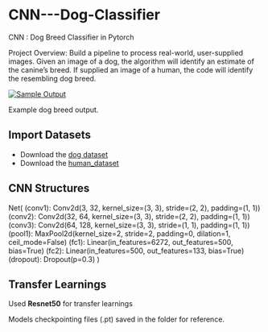 # CNN---Dog-Classifier
CNN : Dog Breed Classifier in Pytorch

Project Overview:
Build a pipeline to process real-world, user-supplied images. Given an image of a dog, the algorithm will identify an estimate of the canine’s breed. If supplied an image of a human, the code will identify the resembling dog breed.

[![Sample Output](https://github.com/udacity/deep-learning-v2-pytorch/raw/master/project-dog-classification/images/sample_dog_output.png)](https://github.com/udacity/deep-learning-v2-pytorch/blob/master/project-dog-classification/images/sample_dog_output.png)

Example dog breed output.

## Import Datasets

* Download the [dog dataset](https://s3-us-west-1.amazonaws.com/udacity-aind/dog-project/dogImages.zip)
* Download the [human_dataset](https://s3-us-west-1.amazonaws.com/udacity-aind/dog-project/lfw.zip)

## CNN Structures

Net(
  (conv1): Conv2d(3, 32, kernel_size=(3, 3), stride=(2, 2), padding=(1, 1))
  (conv2): Conv2d(32, 64, kernel_size=(3, 3), stride=(2, 2), padding=(1, 1))
  (conv3): Conv2d(64, 128, kernel_size=(3, 3), stride=(1, 1), padding=(1, 1))
  (pool1): MaxPool2d(kernel_size=2, stride=2, padding=0, dilation=1, ceil_mode=False)
  (fc1): Linear(in_features=6272, out_features=500, bias=True)
  (fc2): Linear(in_features=500, out_features=133, bias=True)
  (dropout): Dropout(p=0.3)
)


## Transfer Learnings

Used **Resnet50** for transfer learnings

Models checkpointing files (.pt) saved in the folder for reference.
